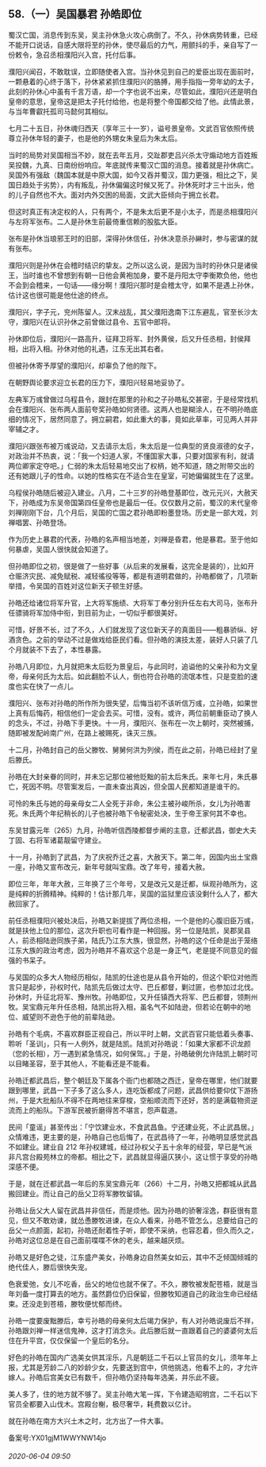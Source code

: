 ## 58.（一）吴国暴君 孙皓即位
蜀汉亡国，消息传到东吴，吴主孙休急火攻心病倒了。不久，孙休病势转重，已经不能开口说话，自感大限将至的孙休，使尽最后的力气，用颤抖的手，亲自写了一份敕令，急召丞相濮阳兴入宫，托付后事。



濮阳兴闻召，不敢耽误，立即随使者入宫。当孙休见到自己的爱臣出现在面前时，一颗悬着的心终于落下，孙休紧紧抓住濮阳兴的胳膊，用手指指一旁年幼的太子，此刻的孙休心中虽有千言万语，却一个字也说不出来，尽管如此，濮阳兴还是明白皇帝的意思，皇帝这是把太子托付给他，也是将整个帝国都交给了他。此情此景，与当年曹叡托孤司马懿何其相似。



七月二十五日，孙休魂归西天（享年三十一岁），谥号景皇帝。文武百官依照传统尊立孙休年轻的妻子，也是他的外甥女朱皇后为朱太后。



当时的局势对吴国相当不妙，就在去年五月，交趾郡吏吕兴杀太守煽动地方百姓叛吴投魏，九真、日南纷纷响应。年底就传来蜀汉亡国的消息。接着就是孙休病亡。吴国外有强敌（魏国本就是中原大国，如今又吞并蜀汉，国力更强，相比之下，吴国日趋处于劣势），内有叛乱，孙休偏偏这时候又死了。孙休死时才三十出头，他的儿子自然也不大。面对内外交困的局面，文武大臣倾向于拥立长君。



但这时真正有决定权的人，只有两个，不是朱太后更不是小太子，而是丞相濮阳兴与左将军张布。二人是孙休生前最倚重信赖的股肱大臣。



张布是孙休当琅邪王时的旧部，深得孙休信任，孙休决意杀孙綝时，参与密谋的就有张布。



濮阳兴则是孙休在会稽时结识的挚友。之所以这么说，是因为当时的孙休只是诸侯王，当时谁也不曾想到有朝一日他会黄袍加身，要不是丹阳太守李衡欺负他，他也不会到会稽来，一句话——缘分啊！濮阳兴那时是会稽太守，如果不是遇上孙休，估计这也很可能是他仕途的终点。



濮阳兴，字子元，兖州陈留人。汉末战乱，其父濮阳逸南下江东避乱，官至长沙太守，濮阳兴在认识孙休之前曾做过县令、五官中郎将。



孙休即位后，濮阳兴一路高升，征拜卫将军、封外黄侯，后又升任丞相，封侯拜相，出将入相。孙休对他的礼遇，江东无出其右者。



但被孙休寄予厚望的濮阳兴，却辜负了他的陛下。



在朝野舆论要求迎立长君的压力下，濮阳兴轻易地妥协了。



左典军万彧曾做过乌程县令，跟封在那里的孙和之子孙皓私交甚密，于是经常找机会在濮阳兴、张布两人面前夸奖孙皓如何贤德。这两人也是糊涂人，在不明孙皓底细的情况下，居然同意了。拥立嗣君，如此重大的事，竟如此草率，可见两人并非宰辅之才。



濮阳兴跟张布被万彧说动，又去请示太后，朱太后是一位典型的贤良淑德的女子，对政治并不热衷，说：「我一个妇道人家，不懂国家大事，只要对国家有利，就请两位卿家定夺吧。」仁弱的朱太后轻易地交出了权柄，她不知道，随之附带交出的还有她跟儿子的性命。以她的性格实在不适合生在皇室，可她偏偏就生在了这里。



乌程侯孙皓随后被迎入建业。八月，二十三岁的孙皓登基即位，改元元兴，大赦天下，孙皓成为东吴帝国第四任皇帝也是最后一任。仅仅数月之前，蜀汉的末代皇帝刘禅刚刚下台，几个月后，吴国的亡国之君孙皓即粉墨登场。历史是一部大戏，刘禅唱罢、孙皓登场。



作为历史上暴君的代表，孙皓的名声相当地差，刘禅是昏君，他是暴君。至于他如何暴虐，吴国人很快就会知道了。



但孙皓即位之初，很是做了一些好事（从后来的发展看，这完全是装的），比如开仓赈济灾民、减免赋税、减轻徭役等等，都是有道明君做的，孙皓都做了，几项新举措，令吴国的百姓对这位新天子顿生好感。



孙皓还给诸位将军升官，上大将军施绩、大将军丁奉分别升任左右大司马，张布升任骠骑将军加侍中衔，到目前为止，一切似乎都很美好。



可惜，好景不长，过了不久，人们就发现了这位新天子的真面目——粗暴骄纵、好酒贪色。之前的举动不过是做戏给臣民们看。但孙皓的演技太差，装好人只装了几个月就装不下去了，本性暴露。



孙皓八月即位，九月就把朱太后贬为景皇后，与此同时，追谥他的父亲孙和为文皇帝，母亲何氏为太后。如此翻脸不认人，倒也符合孙皓的流氓本性，只是变脸的速度也实在快了一点儿。



濮阳兴、张布对孙皓的所作所为很失望，后悔当初不该听信万彧，立孙皓，如果世上真有后悔药，相信他们一定会去买。可惜，没有。或许，两位前朝重臣动了换人的念头，不过，孙皓下手更快。十一月，濮阳兴、张布在一次上朝时，突然被捕，随即被发配岭南广州，在路上被赐死，诛灭三族。



十二月，孙皓封自己的岳父滕牧、舅舅何洪为列侯，而在此之前，孙皓已经封了皇后滕氏。



孙皓在大封亲眷的同时，并未忘记那位被他贬黜的前太后朱氏。来年七月，朱氏暴亡，死因不明。尽管案发后，一直未查出真凶，但全国人民都知道是谁干的。



可怜的朱氏与她的母亲母女二人全死于非命，朱公主被孙峻所杀，女儿为孙皓害死。朱氏两个年纪稍长的儿子也被孙皓下令秘密处决，生于帝王家何其不幸也。



东吴甘露元年（265）九月，孙皓听信西陵都督步阐的主意，迁都武昌，御史大夫丁固、右将军诸葛靓留守建业。



十一月，孙皓到了武昌，为了庆祝乔迁之喜，大赦天下。第二年，因国内出土宝鼎一座，孙皓又宣布改元，新年号就叫宝鼎。改了年号，接着大赦。



即位三年，年年大赦，三年换了三个年号，又是改元又是迁都，纵观孙皓所为，这是纯粹的折腾精神。纯粹的！估计那几年，吴国的监狱里应该没剩什么人了，都大赦回家了。



前任丞相濮阳兴被处决后，孙皓又新提拔了两位丞相，一个是他的心腹旧臣万彧，就是扶他上位的那位，这次升职也可看作是一种回报。另一位是陆凯，吴郡吴县人，前丞相陆逊同族子弟，陆氏乃江东大族，很显然，孙皓的这个任命是出于笼络江东大族的政治考虑，因为孙皓并不喜欢这个总是一身正气，老是提不同意见的倔强的书呆子。



与吴国的众多大人物经历相似，陆凯的仕途也是从县令开始的，但这个职位对他而言只是起步，孙权时代，陆凯先后做过太守、巴丘都督，剿过匪，也参加过北伐。孙休时，升征北将军、豫州牧。孙皓即位，又升任镇西大将军、巴丘都督，领荆州牧。吴宝鼎元年升任丞相，陆凯出将入相，虽名气不如陆逊，但若论在朝中的地位、威望则不逊色于他的前辈陆逊。



孙皓有个毛病，不喜欢群臣正视自己，所以平时上朝，文武百官只能低着头奏事、聆听「圣训」，只有一人例外，就是陆凯。陆凯对孙皓说：「如果大家都不识龙颜（您的长相），万一遇到紧急情况，如何保驾。」于是，孙皓破例允许陆凯上朝时可以目睹圣容，至于其他人，不能看还是不能看。



孙皓迁都武昌后，整个朝廷及下属各个衙门也都随之西迁，皇帝在哪里，他们就要跟到哪里，武昌一下子多了这么多人，连吃饭都成了问题，武昌供给要仰仗下游扬州，于是大批船队不得不在两地往来穿梭，空船顺流而下还好，苦的是满载物资逆流而上的船队。下游军民被折磨得苦不堪言，怨声载道。



民间「童谣」甚至传出：「宁饮建业水，不食武昌鱼。宁还建业死，不止武昌居。」众情难违，更主要的是，孙皓自己也后悔了，在武昌待了一年，孙皓明显感觉武昌不如建业。建业自 212 年孙权建城，经过孙权父子五十余年的经营，早已是气派非凡宫台殿苑林立的帝都。相比之下，武昌就显得逼仄狭小，这让惯于享受的孙皓深感不便。



于是，就在迁都武昌一年后的东吴宝鼎元年（266）十二月，孙皓又把都城从武昌搬回建业。而让自己的岳父卫将军滕牧留镇。



孙皓让岳父大人留在武昌并非信任，而是烦他。因为孙皓的骄奢淫逸，群臣很有意见，但又不敢劝谏，就怂恿滕牧进谏，在众人看来，孙皓不管怎么，总要给自己的岳父一点颜面，起初，孙皓还耐着性子听，即使不采纳，也容忍着，但久而久之，孙皓对这位总是在自己面前喋喋不休的老头，越来越厌烦。



孙皓又是好色之徒，江东盛产美女，孙皓身边自然美女如云，其中不乏倾国倾城的绝代佳人，滕后很快失宠。



色衰爱弛，女儿不吃香，岳父的地位也就不保了。不久，滕牧被发配苍梧，就是当年刘备一度打算去的地方。虽然爵位仍旧保留，但滕牧知道自己的政治生命已经结束。还没走到苍梧，滕牧便忧郁而终。



孙皓一度要废黜滕后，幸亏孙皓的母亲何太后竭力保护，有人对孙皓说废后不祥，孙皓跟刘禅一样迷信鬼神，这才打消念头。此后滕后就一直跟着自己的婆婆何太后住在升平宫，仅仅保留一个皇后的名分。



好色的孙皓在国内广选美女供其淫乐，凡是朝廷二千石以上官员的女儿，须年年上报，尤其是芳龄二八的妙龄少女，先要送到宫中，供他挑选，他看不上的，才允许嫁人。孙皓后宫美女已有数千，但孙皓仍坚持每年选美，并乐此不疲。



美人多了，住的地方就不够了。吴主孙皓大笔一挥，下令建造昭明宫，二千石以下官员全都要入山伐木。宫殿台榭，极尽奢华，耗费数以亿计。



就在孙皓在南方大兴土木之时，北方出了一件大事。



备案号:YX01gjM1WWYNW14jo


###### 2020-06-04 09:50

